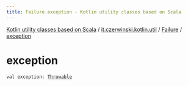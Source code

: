 ```yaml
---
title: Failure.exception - Kotlin utility classes based on Scala
---
```


[Kotlin utility classes based on Scala](../../index.html) / [it.czerwinski.kotlin.util](../index.html) / [Failure](index.html) / [exception](./exception.html)

# exception

`val exception: `[`Throwable`](https://kotlinlang.org/api/latest/jvm/stdlib/kotlin/-throwable/index.html)